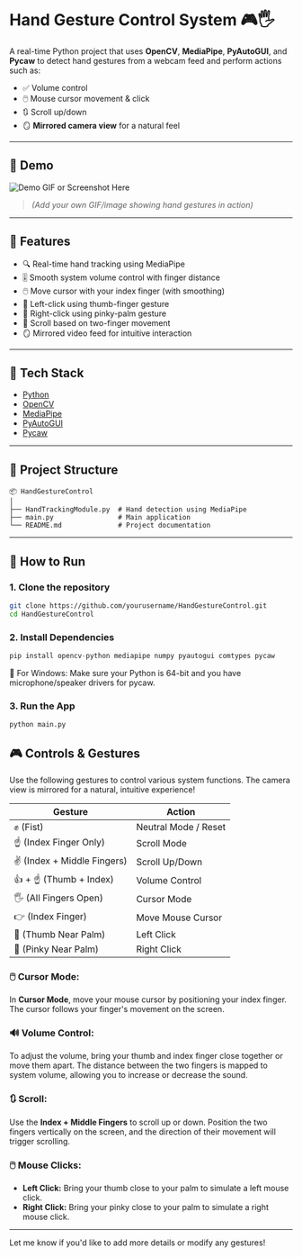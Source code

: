 # Hand Gesture Control System 🎮🖐️

A real-time Python project that uses **OpenCV**, **MediaPipe**, **PyAutoGUI**, and **Pycaw** to detect hand gestures from a webcam feed and perform actions such as:

- ✅ Volume control  
- 🖱️ Mouse cursor movement & click  
- 🔃 Scroll up/down  
- 🪞 **Mirrored camera view** for a natural feel

---

## 📸 Demo

![Demo GIF or Screenshot Here](#)  
> *(Add your own GIF/image showing hand gestures in action)*

---

## 🔧 Features

- 🔍 Real-time hand tracking using MediaPipe
- 🎚️ Smooth system volume control with finger distance
- 🖱️ Move cursor with your index finger (with smoothing)
- 🔘 Left-click using thumb-finger gesture
- 🔘 Right-click using pinky-palm gesture
- 📜 Scroll based on two-finger movement
- 🪞 Mirrored video feed for intuitive interaction

---

## 🧠 Tech Stack

- [Python](https://www.python.org/)
- [OpenCV](https://opencv.org/)
- [MediaPipe](https://google.github.io/mediapipe/)
- [PyAutoGUI](https://pyautogui.readthedocs.io/en/latest/)
- [Pycaw](https://github.com/AndreMiras/pycaw)

---

## 📁 Project Structure
```
📦 HandGestureControl
│
├── HandTrackingModule.py  # Hand detection using MediaPipe
├── main.py                # Main application
└── README.md              # Project documentation
```

---

## 🚀 How to Run

### 1. Clone the repository

```bash
git clone https://github.com/yourusername/HandGestureControl.git
cd HandGestureControl
```
### 2. Install Dependencies
```python
pip install opencv-python mediapipe numpy pyautogui comtypes pycaw
```
🔐 For Windows: Make sure your Python is 64-bit and you have microphone/speaker drivers for pycaw.
### 3. Run the App
```python
python main.py
```
## 🎮 Controls & Gestures

Use the following gestures to control various system functions. The camera view is mirrored for a natural, intuitive experience!

| Gesture                         | Action                           |
|----------------------------------|----------------------------------|
| ✊ (Fist)                        | Neutral Mode / Reset             |
| ☝️ (Index Finger Only)           | Scroll Mode                      |
| ✌️ (Index + Middle Fingers)      | Scroll Up/Down                   |
| 👍 + ☝️ (Thumb + Index)          | Volume Control                   |
| 🖐️ (All Fingers Open)           | Cursor Mode                      |
| 👉 (Index Finger)                | Move Mouse Cursor                |
| 🤏 (Thumb Near Palm)             | Left Click                       |
| 👋 (Pinky Near Palm)             | Right Click                      |

### 🖱️ Cursor Mode:

In **Cursor Mode**, move your mouse cursor by positioning your index finger. The cursor follows your finger's movement on the screen.

### 🔊 Volume Control:

To adjust the volume, bring your thumb and index finger close together or move them apart. The distance between the two fingers is mapped to system volume, allowing you to increase or decrease the sound.

### 🔃 Scroll:

Use the **Index + Middle Fingers** to scroll up or down. Position the two fingers vertically on the screen, and the direction of their movement will trigger scrolling.

### 🖱️ Mouse Clicks:

- **Left Click:** Bring your thumb close to your palm to simulate a left mouse click.
- **Right Click:** Bring your pinky close to your palm to simulate a right mouse click.

---

Let me know if you'd like to add more details or modify any gestures!
